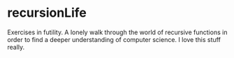 # recursionLife
Exercises in futility. A lonely walk through the world of recursive functions in order to find a deeper understanding of computer science. I love this stuff really. 
